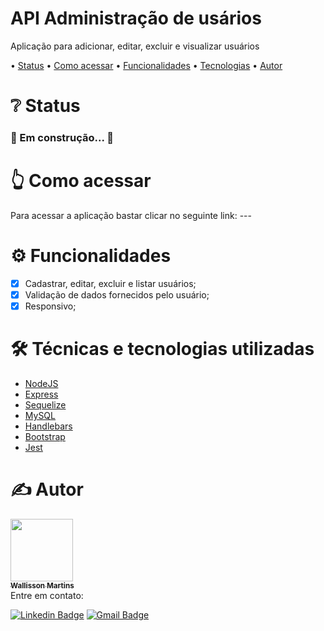 <h1 align="left">API Administração de usários</h1>
<p align="left">Aplicação para adicionar, editar, excluir e visualizar usuários</p>

<p align="left"> •
 <a href="#status">Status</a> •
 <a href="#acessar">Como acessar</a> • 
 <a href="#funcionalidades">Funcionalidades</a> • 
 <a href="#tecnologias">Tecnologias</a> • 
 <a href="#autor">Autor</a>
</p>

<h1 align="left" id="status">❔ Status</h1>

<h3 align="left"> 
  🚧 Em construção... 🚧
</h3>

<h1 align="left" id="acessar">👆 Como acessar</h1>
Para acessar a aplicação bastar clicar no seguinte link: ---

<h1 align="left" id="funcionalidades">⚙️ Funcionalidades</h1>

- [x] Cadastrar, editar, excluir e listar usuários;
- [x] Validação de dados fornecidos pelo usuário;
- [x] Responsivo;

<h1 align="left" id="tecnologias">🛠️ Técnicas e tecnologias utilizadas</h1>

- [NodeJS](https://nodejs.org/api/synopsis.html)
- [Express](https://expressjs.com/pt-br/guide/routing.htmll)
- [Sequelize](https://sequelize.org/docs/v6/core-concepts/model-basics/)
- [MySQL](https://dev.mysql.com/doc/)
- [Handlebars](https://handlebarsjs.com/guide/)
- [Bootstrap](https://getbootstrap.com/docs/5.0/getting-started/introduction/)
- [Jest](https://jestjs.io/pt-BR/docs/getting-started)

<h1 align="left" id="autor">✍️ Autor</h1>
<a href="https://github.com/wallissonmart">
 <img src="https://avatars.githubusercontent.com/u/93344198?s=400&u=efc1c28e0cfb7b7e29bdf3ac50a79d0ddcf8b467&v=4" width="100px;" alt=""/>
 <br/>
 <sub><b>Wallisson Martins</b></sub></a>
<br/>
Entre em contato:

[![Linkedin Badge](https://img.shields.io/badge/-Wallisson-blue?style=flat-square&logo=Linkedin&logoColor=white&link=https://www.linkedin.com/in/wallisson-martins-/)](https://www.linkedin.com/in/wallisson-martins-/) 
[![Gmail Badge](https://img.shields.io/badge/-wallissonmartins37@gmail.com-c14438?style=flat-square&logo=Gmail&logoColor=white&link=mailto:wallissonmartins37@gmail.com)](mailto:wallissonmartins37@gmail.com)

